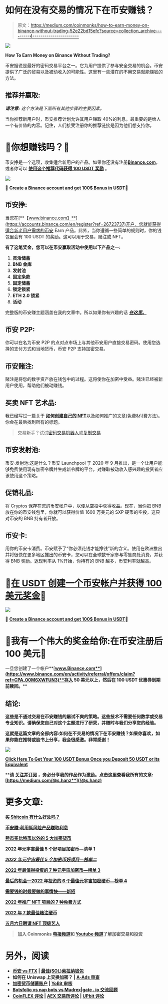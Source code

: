 # 如何在没有交易的情况下在币安赚钱？

> 原文：<https://medium.com/coinmonks/how-to-earn-money-on-binance-without-trading-52e22bd15efc?source=collection_archive---------4----------------------->

![](img/c17a0e577a48a923376f9ab72f81bcf8.png)

**How To Earn Money on Binance Without Trading?**

币安据说是最好的密码交易平台之一。它为用户提供了参与安全交易的机会。币安提供了广泛的贸易以及被动收入的可能性。这里有一些潜在的不用交易就能赚钱的方法。

## 推荐并赢取:

***请注意:*** *这个方法是下面所有其他步骤的主要因素。*

当你推荐新用户时，币安推荐计划允许其用户赚取 40%的利息。最重要的是给人一个有价值的内容。记住，人们接受注册你的推荐链接是因为他们想支持你。

# 🌟你想赚钱吗？🌟

币安挣是一个选项，收集适合新用户的产品。如果你还没有注册[**Binance.com**](https://www.binance.com/en/activity/referral/offers/claim?ref=CPA_00M6XWFUN3)，或者你可以 [**使用这个推荐代码获得 100 USDT 奖励**](https://www.binance.com/en/activity/referral/offers/claim?ref=CPA_00M6XWFUN3) 。

![](img/982c04f81fb5b080af5f1cba5588a558.png)

**🌟** [**Create a Binance account and get 100$ Bonus in USDT**](https://www.binance.com/en/activity/referral/offers/claim?ref=CPA_00M6XWFUN3)**🌟**

## 币安挣:

当您在[**【www.binance.com】**](https://accounts.binance.com/en/register?ref=26723737)开户，您就能获得适合新老用户需求的币安 Earn 产品。此外，当你遵循一些简单的规则时，你的钱包里会有 100 USDT 的奖励。这可以用于交易，赌注或 NFT。

**有了这笔奖金，您可以在币安赢取活动中使用以下产品之一:**

1.  **灵活储蓄**
2.  **BNB 金库**
3.  **发射池**
4.  **固定条款**
5.  **固定储蓄**
6.  **锁定锁紧**
7.  **ETH 2.0 锁紧**
8.  **活动**

完整版的币安赚主题涵盖在我的文章中。所以如果你有兴趣的话 [***在这里。***](/coinmonks/binance-earn-earn-interest-using-less-risk-products-408f6736cea)

## 币安 P2P:

你可以在名为币安 P2P 的点对点市场上与其他币安用户直接交易密码。使用您选择的支付方式和当地货币，币安 P2P 支持加密交易。

## 币安赌注:

赌注是将您的数字资产放在钱包中的过程。这将使你在加密中受益。赌注已经被新用户使用，帮助他们被动赚钱。

## 买卖 NFT 艺术品:

我已经写过一篇关于 [**如何创建自己的 NFT**](/coinmonks/6-top-nft-artists-to-hire-on-fiverr-62ae1643eedc)以及如何推广的文章(免费&付费方法)。你会在最后找到所有的标题。

> 交易新手？试试[密码交易机器人](/coinmonks/crypto-trading-bot-c2ffce8acb2a)或[复制交易](/coinmonks/top-10-crypto-copy-trading-platforms-for-beginners-d0c37c7d698c)

## 币安发射池:

币安·发射池:这是什么？币安 Launchpool 于 2020 年 9 月推出，是一个让用户能够免费使用现有加密令牌并生成新令牌的平台。对赚取被动收入感兴趣的投资者应该使用这个策略。

## 促销礼品:

将 Cryptos 保存在您的币安帐户中，以便从空投中获得收益。现在，当你把 BNB 放在你的币安钱包里，你就可以获得价值 1600 万美元的 SXP 硬币的空投，这只对币安的 BNB 持有者开放。

## 币安卡:

用你的币安卡消费。币安赋予了“你必须花钱才能挣钱”新的含义。使用在欧洲推出并将很快在更多地区推出的币安卡，您可以在全球数千家参与零售商处消费，并获得 BNB 奖励。返现利率从 1%开始，你持有的 BNB 越多，币安利率就越高。

# 🌟[在 USDT 创建一个币安帐户并获得 100 美元奖金](https://www.binance.com/en/activity/referral/offers/claim?ref=CPA_00M6XWFUN3)🌟

![](img/72b061bb90e6322e313c80135ec44c2f.png)

**🌟** [**Create a Binance account and get 100$ Bonus in USDT**](https://www.binance.com/en/activity/referral/offers/claim?ref=CPA_00M6XWFUN3)**🌟**

# 🌟我有一个伟大的奖金给你:在币安注册后 100 美元🌟

一旦您创建了一个帐户**[**www.Binance.com**](https://www.binance.com/en/activity/referral/offers/claim?ref=CPA_00M6XWFUN3)**存入 50 美元以上，然后在 100 USDT 优惠券到期前赎回。****

## ****结论:****

****这些是不通过交易在币安赚钱的屡试不爽的策略。这些技术不需要任何数学或交易专业知识。请确保您自己对这个主题进行了研究，并随时与我们分享您的经验。****

****这就是这篇文章的全部内容:如何在不交易的情况下在币安赚钱？如果你喜欢，如果你能在推特或脸书上分享，我会很感激。非常感谢！****

****![](img/51dd0c313ab566f32acf2a3bb71d8a50.png)****

****[**Click Here To Get Your 100 USDT Bonus Once you Deposit 50 USDT or its Equivalent**](https://www.binance.com/en/activity/referral/offers/claim?ref=CPA_00M6XWFUN3)****

****请 [**关注并订阅**](/@s.hanz) ，务必分享我的作品作为激励。点击这里查看我所有的文章:[**https://medium.com/@s.hanz**](/@s.hanz)****

# ****更多文章:****

****[**买 Shitcoin 有什么好处吗？**](/coinmonks/is-there-any-benefit-from-buying-shitcoin-412bf88006aa)****

****[**币安赚:利用低风险产品赚取利息**](/coinmonks/binance-earn-earn-interest-using-less-risk-products-408f6736cea)****

****[**熊市买比特币以外的 5 大加密货币**](/coinmonks/5-great-cryptocurrencies-other-than-bitcoin-to-buy-in-a-bear-market-be3e9945d621)****

****[**2022 年元宇宙最佳 5 个好项目加密币—清单 1**](/@s.hanz/best-5-metaverse-crypto-coins-with-good-projects-in-2022-list-1-687fedbe668e)****

****[***2022 年元宇宙最佳 5 个加密币好项目—榜单二***](/@s.hanz/best-5-metaverse-crypto-coins-with-good-projects-in-2022-list-2-15af2f8f01d9)****

****[**2022 年最值得投资的 7 种元宇宙加密币—榜单 3**](/coinmonks/7-best-metaverse-crypto-coins-to-invest-in-2022-list-3-9e077f5c87ab)****

****[**最后的机会—2022 年投资的 6 个最佳元宇宙加密硬币—榜单 4**](/coinmonks/last-chance-6-best-metaverse-crypto-coins-to-invest-in-2022-list-4-2ce3d6c1c922)****

****[**需要钱的时候要做的事情快——新招**](/@s.hanz/things-to-do-when-i-need-money-fast-new-tricks-2b68ad24406b)****

****[**2022 年推广 NFT 项目的 7 种免费方式**](/coinmonks/7-free-ways-to-promote-nft-projects-in-2022-ccefc7f249e7)****

****[**2022 年 7 款最佳赌注硬币**](/@s.hanz/7-best-staking-coins-in-2022-70dbc31adcae)****

****[**五月六日聘请 NFT 顶级艺人**](/coinmonks/6-top-nft-artists-to-hire-on-fiverr-62ae1643eedc)****

> ****加入 Coinmonks [电报频道](https://t.me/coincodecap)和 [Youtube 频道](https://www.youtube.com/c/coinmonks/videos)了解加密交易和投资****

# ****另外，阅读****

*   ****[币安 vs FTX](https://coincodecap.com/binance-vs-ftx) | [最佳(SOL)索拉纳钱包](https://coincodecap.com/solana-wallets)****
*   ****如何在 Uniswap 上交换加密？ | [A-Ads 审查](https://coincodecap.com/a-ads-review)****
*   ****[加密货币储蓄账户](/coinmonks/cryptocurrency-savings-accounts-be3bc0feffbf) | [YoBit 审核](/coinmonks/yobit-review-175464162c62)****
*   ****[Botsfolio vs nap bots vs Mudrex](/coinmonks/botsfolio-vs-napbots-vs-mudrex-c81344970c02)|[gate . io 交流回顾](/coinmonks/gate-io-exchange-review-61bf87b7078f)****
*   ****[CoinFLEX 评论](https://coincodecap.com/coinflex-review) | [AEX 交易所评论](https://coincodecap.com/aex-exchange-review) | [UPbit 评论](https://coincodecap.com/upbit-review)****